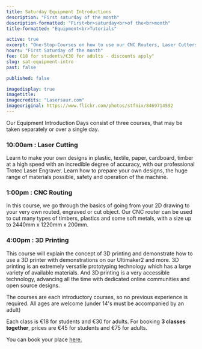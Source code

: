 ```yaml
---
title: Saturday Equipment Introductions
description: "First saturday of the month"
description-formatted: "First<br>saturday<br>of the<br>month"
title-formatted: "Equipment<br>Tutorials"

active: true
excerpt: "One-Stop-Courses on how to use our CNC Routers, Laser Cutters and 3D Printers. No previous experience required"
hours: "First Saturday of the month"
fee: €18 for students/€30 for adults - discounts apply"
slug: sat-equipment-intro
past: false

published: false

imagedisplay: true
imagetitle:
imagecredits: "Lasersaur.com"
imageoriginal: https://www.flickr.com/photos/stfnix/8469714592
---
```


Our Equipment Introduction Days consist of three courses, that may be taken separately or over a single day.

### 10:00am : Laser Cutting
Learn to make your own designs in plastic, textile, paper, cardboard, timber at a high speed with an incredible degree of accuracy, with our professional Trotec Laser Engraver. Learn how to prepare your own designs, the huge range of materials possible, safety and operation of the machine.

### 1:00pm : CNC Routing
In this course, we go through the basics of going from your 2D drawing to your very own routed, engraved or cut object. Our CNC router can be used to cut many types of timbers, plastics and some soft metals, with a size up to 2440mm x 1220mm x 200mm.

### 4:00pm : 3D Printing
This course will explain the concept of 3D printing and demonstrate how to use a 3D printer with demonstrations on our Ultimaker2 and more. 3D printing is an extremely versatile prototyping technology which has a large variety of available materials. And 3D printing is a very accessible technology, advancing all the time with dedicated online communities and open source designs.

The courses are each introductory courses, so no previous experience is required. All ages are welcome (under 14's must be accompanied by an adult)

Each class is €18 for students and €30 for adults.
For booking **3 classes together**, prices are €45 for students and €75 for adults.

You can book your place [here.](http://fablablimerick.ticketleap.com/saturday-introductory-tutorials)
